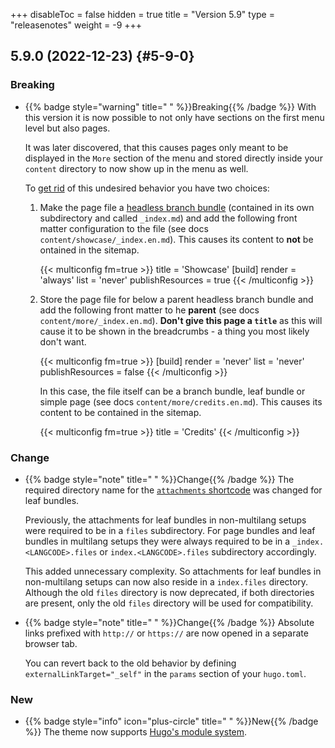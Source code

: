 +++
disableToc = false
hidden = true
title = "Version 5.9"
type = "releasenotes"
weight = -9
+++

## 5.9.0 (2022-12-23) {#5-9-0}

### Breaking

- {{% badge style="warning" title=" " %}}Breaking{{% /badge %}} With this version it is now possible to not only have sections on the first menu level but also pages.

  It was later discovered, that this causes pages only meant to be displayed in the `More` section of the menu and stored directly inside your `content` directory to now show up in the menu as well.

  To [get rid](configuration/sidebar/menus#displaying-pages-exclusively-in-a-hugo-menu) of this undesired behavior you have two choices:

  1. Make the page file a [headless branch bundle](https://gohugo.io/content-management/page-bundles/#headless-bundle) (contained in its own subdirectory and called `_index.md`) and add the following front matter configuration to the file (see docs `content/showcase/_index.en.md`). This causes its content to **not** be ontained in the sitemap.

	  {{< multiconfig fm=true >}}
	  title = 'Showcase'
	  [build]
		render = 'always'
		list = 'never'
		publishResources = true
	  {{< /multiconfig >}}

  2. Store the page file for below a parent headless branch bundle and add the following front matter to he **parent** (see docs `content/more/_index.en.md`). **Don't give this page a `title`** as this will cause it to be shown in the breadcrumbs - a thing you most likely don't want.

	  {{< multiconfig fm=true >}}
	  [build]
		render = 'never'
		list = 'never'
		publishResources = false
	  {{< /multiconfig >}}

	  In this case, the file itself can be a branch bundle, leaf bundle or simple page (see docs `content/more/credits.en.md`). This causes its content to be contained in the sitemap.

	  {{< multiconfig fm=true >}}
	  title = 'Credits'
	  {{< /multiconfig >}}

### Change

- {{% badge style="note" title=" " %}}Change{{% /badge %}} The required directory name for the [`attachments` shortcode](shortcodes/attachments) was changed for leaf bundles.

  Previously, the attachments for leaf bundles in non-multilang setups were required to be in a `files` subdirectory. For page bundles and leaf bundles in multilang setups they were always required to be in a `_index.<LANGCODE>.files` or `index.<LANGCODE>.files` subdirectory accordingly.

  This added unnecessary complexity. So attachments for leaf bundles in non-multilang setups can now also reside in a `index.files` directory. Although the old `files` directory is now deprecated, if both directories are present, only the old `files` directory will be used for compatibility.

- {{% badge style="note" title=" " %}}Change{{% /badge %}} Absolute links prefixed with `http://` or `https://` are now opened in a separate browser tab.

  You can revert back to the old behavior by defining `externalLinkTarget="_self"` in the `params` section of your `hugo.toml`.

### New

- {{% badge style="info" icon="plus-circle" title=" " %}}New{{% /badge %}} The theme now supports [Hugo's module system](https://gohugo.io/hugo-modules/).
